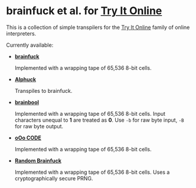 # brainfuck et al. for [Try It Online]

This is a collection of simple transpilers for the [Try It Online] family of online interpreters.

Currently available:

* **[brainfuck]**

	Implemented with a wrapping tape of 65,536 8-bit cells.

* **[Alphuck]**

	Transpiles to brainfuck.

* **[brainbool]**

	Implemented with a wrapping tape of 65,536 8-bit cells. Input characters unequal to **1** are treated as **0**. Use `-b` for raw byte input, `-B` for raw byte output.

* **[oOo CODE]**

	Implemented with a wrapping tape of 65,536 8-bit cells.

* **[Random Brainfuck]**

	Implemented with a wrapping tape of 65,536 8-bit cells. Uses a cryptographically secure PRNG.
	
[Try It Online]: https://tryitonline.net/
[brainfuck]: https://esolangs.org/wiki/brainfuck
[Alphuck]: https://esolangs.org/wiki/Alphuck
[brainbool]: https://esolangs.org/wiki/brainbool
[oOo CODE]: https://esolangs.org/wiki/OOo_CODE
[Random Brainfuck]: https://esolangs.org/wiki/Random_Brainfuck
